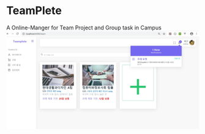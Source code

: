 # TeamPlete
A Online-Manger for Team Project and Group task in Campus
![Create Team](./image/teamplete01.jpg)
